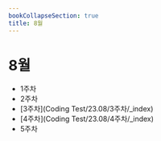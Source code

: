```yaml
---
bookCollapseSection: true
title: 8월
---
```

# 8월

- 1주차
- 2주차
- [3주차](Coding Test/23.08/3주차/_index)
- [4주차](Coding Test/23.08/4주차/_index)
- 5주차
